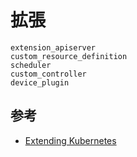 # 拡張

```{toctree}
extension_apiserver
custom_resource_definition
scheduler
custom_controller
device_plugin
```

## 参考
- [Extending Kubernetes](https://kubernetes.io/docs/concepts/extend-kubernetes/)
